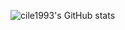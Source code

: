 ![cile1993's GitHub stats](https://github-readme-stats.vercel.app/api?username=cile1993&show_icons=true&theme=tokyonight)

